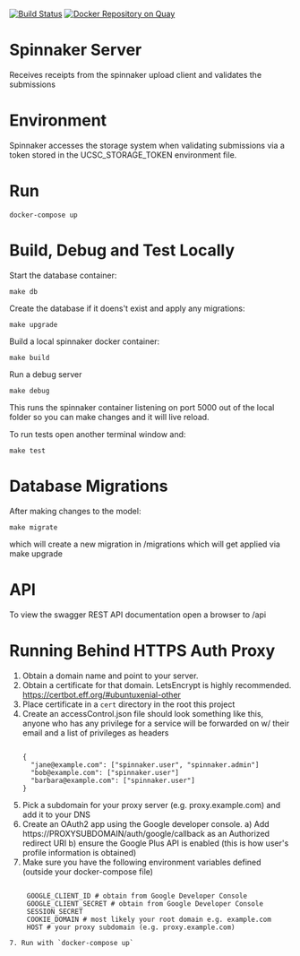 [![Build Status](https://travis-ci.org/BD2KGenomics/dcc-spinnaker.svg?branch=master)](https://travis-ci.org/BD2KGenomics/dcc-spinnaker)
[![Docker Repository on Quay](https://quay.io/repository/ucsc_cgl/dcc-spinnaker/status "Docker
Repository on Quay")](https://quay.io/repository/ucsc_cgl/dcc-spinnaker)

# Spinnaker Server
Receives receipts from the spinnaker upload client and validates the submissions

# Environment

Spinnaker accesses the storage system when validating submissions via
a token stored in the UCSC_STORAGE_TOKEN environment file.

# Run

    docker-compose up


# Build, Debug and Test Locally

Start the database container:

    make db

Create the database if it doens't exist and apply any migrations:

    make upgrade

Build a local spinnaker docker container:

    make build

Run a debug server

    make debug

This runs the spinnaker container listening on port 5000 out of the local folder so
you can make changes and it will live reload.

To run tests open another terminal window and:

    make test

# Database Migrations

After making changes to the model:

    make migrate

which will create a new migration in /migrations which will get applied via make upgrade

# API

To view the swagger REST API documentation open a browser to <server>/api

# Running Behind HTTPS Auth Proxy

1. Obtain a domain name and point to your server.
2. Obtain a certificate for that domain. LetsEncrypt is highly recommended. https://certbot.eff.org/#ubuntuxenial-other
3. Place certificate in a `cert` directory in the root this project
4. Create an accessControl.json file
   should look something like this, anyone who has any privilege for a service will be forwarded on
   w/ their email and a list of privileges as headers
    ```
    
    {
      "jane@example.com": ["spinnaker.user", "spinnaker.admin"]
      "bob@example.com": ["spinnaker.user"]
      "barbara@example.com": ["spinnaker.user"]
    }
    ```
4. Pick a subdomain for your proxy server (e.g. proxy.example.com) and add it to your DNS
5. Create an OAuth2 app using the Google developer console.
   a) Add https://PROXYSUBDOMAIN/auth/google/callback as an Authorized redirect URI
   b) ensure the Google Plus API is enabled (this is how user's profile information is obtained)
6. Make sure you have the following environment variables defined (outside your docker-compose file)
    ```
     
     GOOGLE_CLIENT_ID # obtain from Google Developer Console
     GOOGLE_CLIENT_SECRET # obtain from Google Developer Console
     SESSION_SECRET
     COOKIE_DOMAIN # most likely your root domain e.g. example.com
     HOST # your proxy subdomain (e.g. proxy.example.com)
```
7. Run with `docker-compose up`
